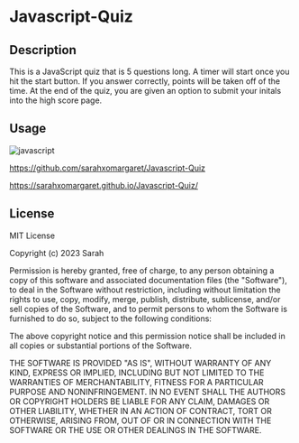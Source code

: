 # Javascript-Quiz

## Description 

This is a JavaScript quiz that is 5 questions long. A timer will start once you hit the start button. If you answer correctly, points will be taken off of the time. At the end of the quiz, you are given an option to submit your initals into the high score page. 

## Usage

![javascript](https://user-images.githubusercontent.com/127162545/231917958-acdd1640-be66-45e4-8144-9ec2ccc3d76b.JPG)

https://github.com/sarahxomargaret/Javascript-Quiz

https://sarahxomargaret.github.io/Javascript-Quiz/

## License

MIT License

Copyright (c) 2023 Sarah

Permission is hereby granted, free of charge, to any person obtaining a copy of this software and associated documentation files (the "Software"), to deal in the Software without restriction, including without limitation the rights to use, copy, modify, merge, publish, distribute, sublicense, and/or sell copies of the Software, and to permit persons to whom the Software is furnished to do so, subject to the following conditions:

The above copyright notice and this permission notice shall be included in all copies or substantial portions of the Software.

THE SOFTWARE IS PROVIDED "AS IS", WITHOUT WARRANTY OF ANY KIND, EXPRESS OR IMPLIED, INCLUDING BUT NOT LIMITED TO THE WARRANTIES OF MERCHANTABILITY, FITNESS FOR A PARTICULAR PURPOSE AND NONINFRINGEMENT. IN NO EVENT SHALL THE AUTHORS OR COPYRIGHT HOLDERS BE LIABLE FOR ANY CLAIM, DAMAGES OR OTHER LIABILITY, WHETHER IN AN ACTION OF CONTRACT, TORT OR OTHERWISE, ARISING FROM, OUT OF OR IN CONNECTION WITH THE SOFTWARE OR THE USE OR OTHER DEALINGS IN THE SOFTWARE.
